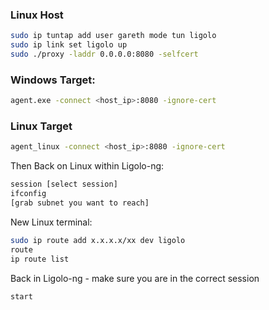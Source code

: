 
### Linux Host
```bash
sudo ip tuntap add user gareth mode tun ligolo 
sudo ip link set ligolo up
sudo ./proxy -laddr 0.0.0.0:8080 -selfcert
```
### Windows Target:

```bash
agent.exe -connect <host_ip>:8080 -ignore-cert
```
### Linux Target

```bash
agent_linux -connect <host_ip>:8080 -ignore-cert
```

Then Back on Linux within Ligolo-ng:

```bash
session [select session]
ifconfig
[grab subnet you want to reach]
```

New Linux terminal:

```bash
sudo ip route add x.x.x.x/xx dev ligolo
route
ip route list
```

Back in Ligolo-ng - make sure you are in the correct session

```bash
start
```